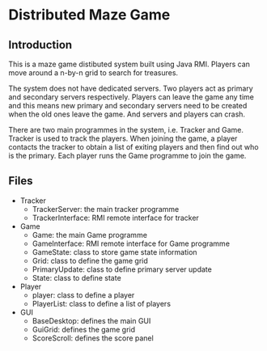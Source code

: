 # Distributed Maze Game

## Introduction
This is a maze game distibuted system built using Java RMI. Players can move around a n-by-n grid to search for treasures. 

The system does not have dedicated servers. Two players act as primary and secondary servers respectively. Players can leave the game any time and this means new primary and secondary servers need to be created when the old ones leave the game. And servers and players can crash.

There are two main programmes in the system, i.e. Tracker and Game. Tracker is used to track the players. When joining the game, a player contacts the tracker to obtain a list of exiting players and then find out who is the primary. Each player runs the Game programme to join the game.

## Files
- Tracker
	- TrackerServer: the main tracker programme
	- TrackerInterface: RMI remote interface for tracker
- Game
	- Game: the main Game programme
	- GameInterface: RMI remote interface for Game programme
	- GameState: class to store game state information
	- Grid: class to define the game grid
	- PrimaryUpdate: class to define primary server update
	- State: class to define state
- Player
	- player: class to define a player
	- PlayerList: class to define a list of players
- GUI
	- BaseDesktop: defines the main GUI
	- GuiGrid: defines the game grid
	- ScoreScroll: defines the score panel
